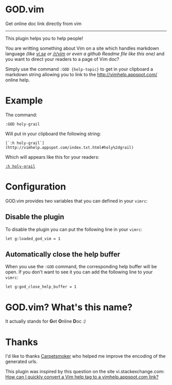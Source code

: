 # GOD.vim

Get online doc link directly from vim

---

This plugin helps you to help people!

You are writting something about Vim on a site which handles markdown language *(like [vi.se](https://vi.stackexchange.com) or [/r/vim](https://reddit.com/r/vim) or even a github Readme file like this one)* and you want to direct your readers to a page of Vim doc?

Simply use the command `:GOD {help-topic}` to get in your clipboard a markdown string allowing you to link to the http://vimhelp.appspot.com/ online help.


# Example

The command:

    :GOD holy-grail
    
Will put in your clipboard the following string:


    [`:h holy-grail`](http://vimhelp.appspot.com/index.txt.html#holy%2dgrail)
    
Which will appears like this for your readers:

[`:h holy-grail`](http://vimhelp.appspot.com/index.txt.html#holy%2dgrail)


# Configuration

GOD.vim provides two variables that you can defined in your `vimrc`:

## Disable the plugin

To disable the plugin you can put the following line in your `vimrc`:

    let g:loaded_god_vim = 1

## Automatically close the help buffer

When you use the `:GOD` command, the corresponding help buffer will be open. If you don't want to see it you can add the following line to your `vimrc`:

    let g:god_close_help_buffer = 1
    
# GOD.vim? What's this name?

It actually stands for **G**et **O**nline **D**oc *:)*

# Thanks

I'd like to thanks [Carpetsmoker](https://arp242.net/) who helped me improve the encoding of the generated urls.

This plugin was inspired by this question on the site vi.stackexchange.com: [How can I quickly convert a Vim help tag to a vimhelp.appspot.com link?](http://vi.stackexchange.com/q/4346/1841)
